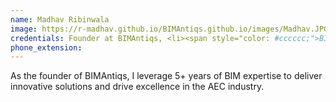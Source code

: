 ```yaml
---
name: Madhav Ribinwala
image: https://r-madhav.github.io/BIMAntiqs.github.io/images/Madhav.JPG
credentials: Founder at BIMAntiqs, <li><span style="color: #cccccc;">BIM Specialist, Civil Engineer</span></li>
phone_extension: 
---
```


As the founder of BIMAntiqs, I leverage 5+ years of BIM expertise to deliver innovative solutions and drive excellence in the AEC industry.
